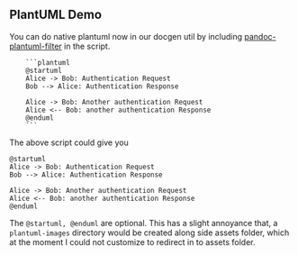 ## PlantUML Demo

You can do native plantuml now in our docgen util by including [pandoc-plantuml-filter](https://github.com/timofurrer/pandoc-plantuml-filter) in the script. 

```
    ```plantuml
    @startuml
    Alice -> Bob: Authentication Request
    Bob --> Alice: Authentication Response

    Alice -> Bob: Another authentication Request
    Alice <-- Bob: another authentication Response
    @enduml
    ```
```

The above script could give you

```plantuml
@startuml
Alice -> Bob: Authentication Request
Bob --> Alice: Authentication Response

Alice -> Bob: Another authentication Request
Alice <-- Bob: another authentication Response
@enduml
```

The `@startuml, @enduml` are optional. This has a slight annoyance that, a `plantuml-images` directory would be created along side assets folder, which at the moment I could not customize to redirect in to assets folder. 